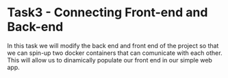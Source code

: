 # Task3 - Connecting Front-end and Back-end
In this task we will modify the back end and front end of the project so that we can spin-up two docker containers that can comunicate with each other.  This will allow us to dinamically populate our front end in our simple web app.
